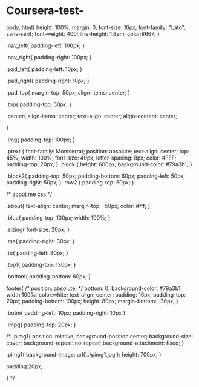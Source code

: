 # Coursera-test-
body, html{
  height: 100%;
  margin: 0;
  font-size: 16px;
  font-family: "Lato", sans-serif;
  font-weight: 400;
  line-height: 1.8em;
  color:#667;
}


.nav_left{
  padding-left: 100px;
}

.nav_right{
padding-right: 100px;
}

.pad_left{
padding-left: 10px;
}

.pad_right{
padding-right: 10px;
}

.pad_top{
  margin-top: 50px;
  align-items: center;
}

.top{
  padding-top: 50px;
}

.center{
  align-items: center;
  text-align: center;
  align-content: center;

}

.img{
  padding-top: 100px;
}

.ptext {
  font-family: Montserrat;
  position: absolute;
  text-align: center;
  top: 45%;
  width: 100%;
  font-size: 40px;
  letter-spacing: 8px;
  color: #FFF;
  padding-top: 20px;
}
.block {
  height: 600px;
  background-color: #79a3b1;
}

.block2{
  padding-top: 50px;
  padding-bottom: 60px;
  padding-left: 50px;
  padding-right: 50px;
}
.row2 {
  padding-top: 50px;
}

/* about me css */

.about{
  text-align: center;
  margin-top: -50px;
  color: #fff;
}


.blue{
  padding-top: 100px;
  width: 100%;
}

.sizing{
  font-size: 20px;
}

.me{
  padding-right: 30px;
}

.to{
  padding-left: 30px;
}

.top1{
  padding-top: 130px;
}

.bottom{
  padding-bottom: 60px;
}

footer{
  /* position: absolute; */
  bottom: 0;
  background-color: #79a3b1;
  width:100%;
  color:white;
  text-align: center;
  padding: 16px;
  padding-top: 20px;
  padding-bottom: 100px;
  height: 80px;
  margin-bottom: -30px;
}

.botm{
  padding-left: 10px;
  padding-right: 10px
}

.impg{
  padding-top: 20px;
}

/* .pimg1{
  position: relative;
  background-position:center;
  background-size: cover;
  background-repeat: no-repeat;
  background-attachment: fixed;
  }

.pimg1{
  background-image: url('../pimg1.jpg');
  height: 700px;
}



  padding:20px;

} */
